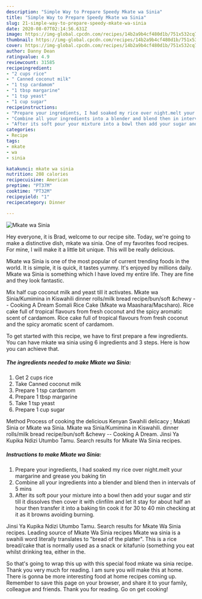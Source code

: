 ```yaml
---
description: "Simple Way to Prepare Speedy Mkate wa Sinia"
title: "Simple Way to Prepare Speedy Mkate wa Sinia"
slug: 21-simple-way-to-prepare-speedy-mkate-wa-sinia
date: 2020-08-07T02:14:56.631Z
image: https://img-global.cpcdn.com/recipes/14b2a9b4cf480d1b/751x532cq70/mkate-wa-sinia-recipe-main-photo.jpg
thumbnail: https://img-global.cpcdn.com/recipes/14b2a9b4cf480d1b/751x532cq70/mkate-wa-sinia-recipe-main-photo.jpg
cover: https://img-global.cpcdn.com/recipes/14b2a9b4cf480d1b/751x532cq70/mkate-wa-sinia-recipe-main-photo.jpg
author: Danny Dean
ratingvalue: 4.9
reviewcount: 31585
recipeingredient:
- "2 cups rice"
- " Canned coconut milk"
- "1 tsp cardamom"
- "1 tbsp margarine"
- "1 tsp yeast"
- "1 cup sugar"
recipeinstructions:
- "Prepare your ingredients, I had soaked my rice over night.melt your margarine and grease you baking tin"
- "Combine all your ingredients into a blender and blend then in intervals of 5 mins"
- "After its soft pour your mixture into a bowl then add your sugar and stir till it dissolves then cover it with clinfilm and let it stay for about half an hour then transfer it into a baking tin cook it for 30 to 40 min checking at it as it browns avoiding burning."
categories:
- Recipe
tags:
- mkate
- wa
- sinia

katakunci: mkate wa sinia 
nutrition: 208 calories
recipecuisine: American
preptime: "PT37M"
cooktime: "PT32M"
recipeyield: "1"
recipecategory: Dinner

---
```



![Mkate wa Sinia](https://img-global.cpcdn.com/recipes/14b2a9b4cf480d1b/751x532cq70/mkate-wa-sinia-recipe-main-photo.jpg)

Hey everyone, it is Brad, welcome to our recipe site. Today, we're going to make a distinctive dish, mkate wa sinia. One of my favorites food recipes. For mine, I will make it a little bit unique. This will be really delicious.

Mkate wa Sinia is one of the most popular of current trending foods in the world. It is simple, it is quick, it tastes yummy. It's enjoyed by millions daily. Mkate wa Sinia is something which I have loved my entire life. They are fine and they look fantastic.

Mix half cup coconut milk and yeast till it activates. Mkate wa Sinia/Kumimina in Kiswahili dinner rolls/milk bread recipe/bun/soft &amp;chewy -- Cooking A Dream Somali Rice Cake (Mkate wa Maashara/Macsharo). Rice cake full of tropical flavours from fresh coconut and the spicy aromatic scent of cardamom. Rice cake full of tropical flavours from fresh coconut and the spicy aromatic scent of cardamom.


To get started with this recipe, we have to first prepare a few ingredients. You can have mkate wa sinia using 6 ingredients and 3 steps. Here is how you can achieve that.

<!--inarticleads1-->

##### The ingredients needed to make Mkate wa Sinia:

1. Get 2 cups rice
1. Take  Canned coconut milk
1. Prepare 1 tsp cardamom
1. Prepare 1 tbsp margarine
1. Take 1 tsp yeast
1. Prepare 1 cup sugar


Method Process of cooking the delicious Kenyan Swahili delicacy ; Makati Sinia or Mkate wa Sinia. Mkate wa Sinia/Kumimina in Kiswahili. dinner rolls/milk bread recipe/bun/soft &amp;chewy -- Cooking A Dream. Jinsi Ya Kupika Ndizi Utumbo Tamu. Search results for Mkate Wa Sinia recipes. 

<!--inarticleads2-->

##### Instructions to make Mkate wa Sinia:

1. Prepare your ingredients, I had soaked my rice over night.melt your margarine and grease you baking tin
1. Combine all your ingredients into a blender and blend then in intervals of 5 mins
1. After its soft pour your mixture into a bowl then add your sugar and stir till it dissolves then cover it with clinfilm and let it stay for about half an hour then transfer it into a baking tin cook it for 30 to 40 min checking at it as it browns avoiding burning.


Jinsi Ya Kupika Ndizi Utumbo Tamu. Search results for Mkate Wa Sinia recipes. Leading source of Mkate Wa Sinia recipes Mkate wa sinia is a swahili word literally translates to &#34;bread of the platter&#34;. This is a rice bread/cake that is normally used as a snack or kitafunio (something you eat whilst drinking tea, either in the. 

So that's going to wrap this up with this special food mkate wa sinia recipe. Thank you very much for reading. I am sure you will make this at home. There is gonna be more interesting food at home recipes coming up. Remember to save this page on your browser, and share it to your family, colleague and friends. Thank you for reading. Go on get cooking!
